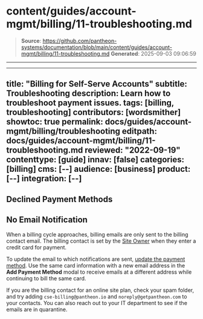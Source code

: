 # content/guides/account-mgmt/billing/11-troubleshooting.md

> **Source**: https://github.com/pantheon-systems/documentation/blob/main/content/guides/account-mgmt/billing/11-troubleshooting.md
> **Generated**: 2025-09-03 09:06:59

---

---
title: "Billing for Self-Serve Accounts"
subtitle: Troubleshooting
description: Learn how to troubleshoot payment issues.
tags: [billing, troubleshooting]
contributors: [wordsmither]
showtoc: true
permalink: docs/guides/account-mgmt/billing/troubleshooting
editpath: docs/guides/account-mgmt/billing/11-troubleshooting.md
reviewed: "2022-09-19"
contenttype: [guide]
innav: [false]
categories: [billing]
cms: [--]
audience: [business]
product: [--]
integration: [--]
---

## Declined Payment Methods

<Partial file="billing-declined-card-codes.md" />

## No Email Notification

When a billing cycle approaches, billing emails are only sent to the billing contact email. The billing contact is set by the [Site Owner](#roles-and-permissions) when they enter a credit card for payment.

To update the email to which notifications are sent, [update the payment method](/guides/account-mgmt/billing/methods#update-personal-payment-method). Use the same card information with a new email address in the **Add Payment Method** modal to receive emails at a different address while continuing to bill the same card.

If you are the billing contact for an online site plan, check your spam folder, and try adding `cse-billing@pantheon.io` and `noreply@getpantheon.com` to your contacts. You can also reach out to your IT department to see if the emails are in quarantine.
